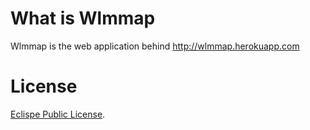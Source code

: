 # What is Wlmmap

Wlmmap is the web application behind http://wlmmap.herokuapp.com

# License

[Eclispe Public License](http://en.wikipedia.org/wiki/Eclipse_Public_License).
